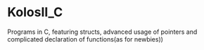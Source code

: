 # KolosII_C
Programs in C, featuring structs, advanced usage of pointers and complicated declaration of functions(as for newbies))
